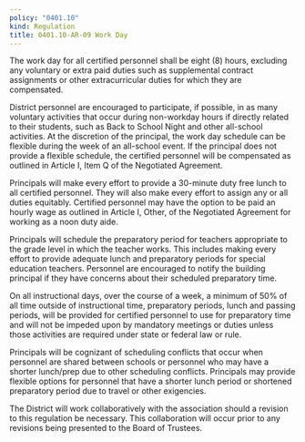 ```yaml
---
policy: "0401.10"
kind: Regulation
title: 0401.10-AR-09 Work Day
---
```


The work day for all certified personnel shall be eight (8) hours, excluding any voluntary or extra paid duties such as supplemental contract assignments or other extracurricular duties for which they are compensated.

District personnel are encouraged to participate, if possible, in as many voluntary activities that occur during non-workday hours if directly related to their students, such as Back to School Night and other all-school activities. At the discretion of the principal, the work day schedule can be flexible during the week of an all-school event. If the principal does not provide a flexible schedule, the certified personnel will be compensated as outlined in Article I, Item Q of the Negotiated Agreement.

Principals will make every effort to provide a 30-minute duty free lunch to all certified personnel. They will also make every effort to assign any or all duties equitably. Certified personnel may have the option to be paid an hourly wage as outlined in Article I, Other, of the Negotiated Agreement for working as a noon duty aide.

Principals will schedule the preparatory period for teachers appropriate to the grade level in which the teacher works. This includes making every effort to provide adequate lunch and preparatory periods for special education teachers. Personnel are encouraged to notify the building principal if they have concerns about their scheduled preparatory time.

On all instructional days, over the course of a week, a minimum of 50% of all time outside of instructional time, preparatory periods, lunch and passing periods, will be provided for certified personnel to use for preparatory time and will not be impeded upon by mandatory meetings or duties unless those activities are required under state or federal law or rule.

Principals will be cognizant of scheduling conflicts that occur when personnel are shared between schools or personnel who may have a shorter lunch/prep due to other scheduling conflicts. Principals may provide flexible options for personnel that have a shorter lunch period or shortened preparatory period due to travel or other exigencies.

The District will work collaboratively with the association should a revision to this regulation be necessary. This collaboration will occur prior to any revisions being presented to the Board of Trustees.
